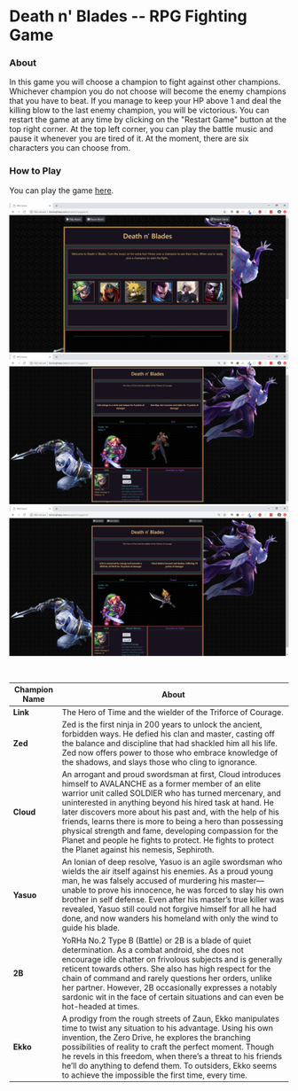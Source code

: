 # Death n' Blades -- RPG Fighting Game

### About
In this game you will choose a champion to fight against other champions. Whichever champion you do not choose will become the enemy champions that you have to beat. If you manage to keep your HP above 1 and deal the killing blow to the last enemy champion, you will be victorious. You can restart the game at any time by clicking on the "Restart Game" button at the top right corner. At the top left corner, you can play the battle music and pause it whenever you are tired of it. At the moment, there are six characters you can choose from.

### How to Play
You can play the game [here](http://tsimnujhawj.com/projects/rpggame/).

![Landing page](resources/deathnblades_1.png)
![Select page](resources/deathnblades_2.png)
![Combat page](resources/deathnblades_3.png)

&nbsp;
&nbsp;
&nbsp;

Champion Name | About
------------ | -------------
**Link** | The Hero of Time and the wielder of the Triforce of Courage.
**Zed** | Zed is the first ninja in 200 years to unlock the ancient, forbidden ways. He defied his clan and master, casting off the balance and discipline that had shackled him all his life. Zed now offers power to those who embrace knowledge of the shadows, and slays those who cling to ignorance.
**Cloud** | An arrogant and proud swordsman at first, Cloud introduces himself to AVALANCHE as a former member of an elite warrior unit called SOLDIER who has turned mercenary, and uninterested in anything beyond his hired task at hand. He later discovers more about his past and, with the help of his friends, learns there is more to being a hero than possessing physical strength and fame, developing compassion for the Planet and people he fights to protect. He fights to protect the Planet against his nemesis, Sephiroth.
**Yasuo** | An Ionian of deep resolve, Yasuo is an agile swordsman who wields the air itself against his enemies. As a proud young man, he was falsely accused of murdering his master—unable to prove his innocence, he was forced to slay his own brother in self defense. Even after his master’s true killer was revealed, Yasuo still could not forgive himself for all he had done, and now wanders his homeland with only the wind to guide his blade.
**2B** | YoRHa No.2 Type B (Battle) or 2B is a blade of quiet determination. As a combat android, she does not encourage idle chatter on frivolous subjects and is generally reticent towards others. She also has high respect for the chain of command and rarely questions her orders, unlike her partner. However, 2B occasionally expresses a notably sardonic wit in the face of certain situations and can even be hot-headed at times.
**Ekko** | A prodigy from the rough streets of Zaun, Ekko manipulates time to twist any situation to his advantage. Using his own invention, the Zero Drive, he explores the branching possibilities of reality to craft the perfect moment. Though he revels in this freedom, when there’s a threat to his friends he’ll do anything to defend them. To outsiders, Ekko seems to achieve the impossible the first time, every time.
